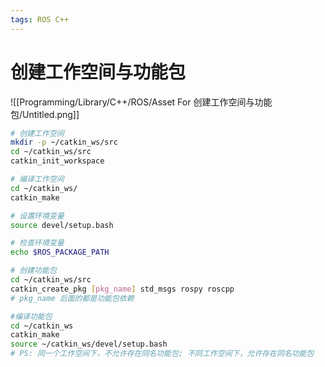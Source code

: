 ```yaml
---
tags: ROS C++
---
```

# 创建工作空间与功能包

![[Programming/Library/C++/ROS/Asset For 创建工作空间与功能包/Untitled.png]]

```bash
# 创建工作空间
mkdir -p ~/catkin_ws/src
cd ~/catkin_ws/src
catkin_init_workspace

# 编译工作空间
cd ~/catkin_ws/
catkin_make

# 设置环境变量
source devel/setup.bash

# 检查环境变量
echo $ROS_PACKAGE_PATH

# 创建功能包
cd ~/catkin_ws/src
catkin_create_pkg [pkg_name] std_msgs rospy roscpp
# pkg_name 后面的都是功能包依赖

#编译功能包
cd ~/catkin_ws
catkin_make
source ~/catkin_ws/devel/setup.bash
# PS: 同一个工作空间下，不允许存在同名功能包; 不同工作空间下，允许存在同名功能包
```
